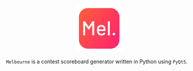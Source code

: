 <p align="center">
    <img width="128" height="128" src="/logo/logo_128.png?raw=true">
</p>

<p align="center">
    <p>

`Melbourne` is a contest scoreboard generator written in Python using `PyQt5`.</p>
</p>
